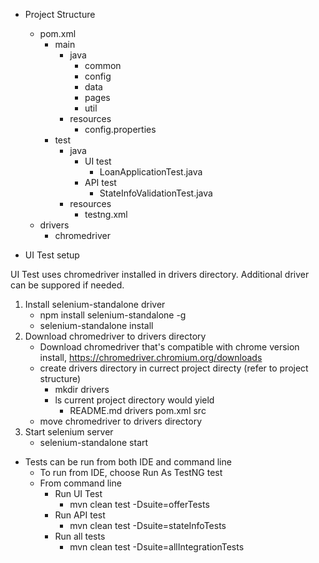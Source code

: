 - Project Structure
  -  pom.xml
       - main
          - java
            - common
            - config
            - data
            - pages
            - util
          - resources
            - config.properties
       - test
          - java
             - UI test
               - LoanApplicationTest.java
             - API test
               - StateInfoValidationTest.java
          - resources
            - testng.xml
   - drivers
        - chromedriver
        
- UI Test setup

UI Test uses chromedriver installed in drivers directory. Additional driver can be suppored if needed.
  1. Install selenium-standalone driver 
      - npm install selenium-standalone -g
      - selenium-standalone install   
  2. Download chromedriver to drivers directory
      - Download chromedriver that's compatible with chrome version install, https://chromedriver.chromium.org/downloads
      - create drivers directory in currect project directy (refer to project structure)
          - mkdir drivers
          - ls current project directory would yield
              - README.md	drivers		pom.xml		src
      - move chromedriver to drivers directory
  3. Start selenium server
      - selenium-standalone start

- Tests can be run from both IDE and command line
  - To run from IDE, choose Run As TestNG test
  - From command line
    - Run UI Test
      - mvn clean test -Dsuite=offerTests
    - Run API test
      - mvn clean test -Dsuite=stateInfoTests
    - Run all tests
      - mvn clean test -Dsuite=allIntegrationTests

